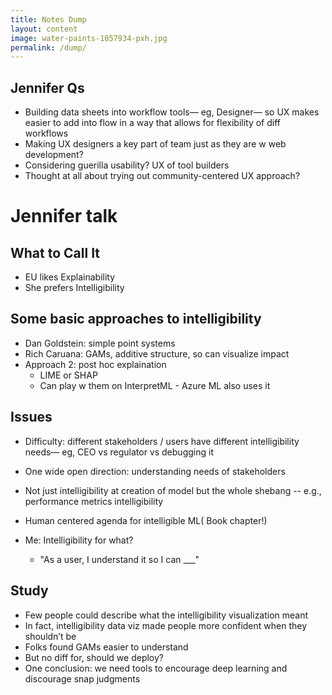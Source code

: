 ```yaml
---
title: Notes Dump
layout: content
image: water-paints-1057934-pxh.jpg
permalink: /dump/
---
```


## Jennifer Qs
- Building data sheets into workflow tools— eg, Designer— so UX makes easier to add into flow in a way that allows for flexibility of diff workflows
- Making UX designers a key part of team just as they are w web development?
- Considering guerilla usability?  UX of tool builders
- Thought at all about trying out community-centered UX approach?


# Jennifer talk


## What to Call It
- EU likes Explainability
- She prefers Intelligibility 

## Some basic approaches to intelligibility
- Dan Goldstein: simple point systems
- Rich Caruana: GAMs,  additive structure, so can visualize impact
- Approach 2: post hoc explaination
   -  LIME or SHAP
   - Can play w them on InterpretML - Azure ML also uses it
  
## Issues
-   Difficulty: different stakeholders / users have different intelligibility needs— eg, CEO vs regulator vs debugging it
 - One wide open direction: understanding needs of stakeholders

-   Not just intelligibility at creation of model but the whole shebang -- e.g., performance metrics intelligibility
 -   Human centered agenda for intelligible ML(  Book chapter!)

 - Me: Intelligibility for what? 
    - "As a user, I understand it so I can ___"
  
## Study
-  Few people could describe what the intelligibility visualization meant
-  In fact, intelligibility data viz made people more confident when they shouldn’t be
- Folks found GAMs easier to understand
- But no diff for, should we deploy?
- One conclusion: we need tools to encourage deep learning and discourage snap judgments




